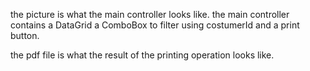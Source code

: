the picture is what the main controller looks like.
the main controller contains a DataGrid a ComboBox to filter using costumerId and a print button.

the pdf file is what the result of the printing operation looks like.

